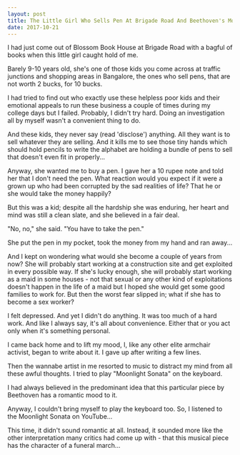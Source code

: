 ```yaml
---
layout: post
title: The Little Girl Who Sells Pen At Brigade Road And Beethoven's Moonlight Sonata
date: 2017-10-21
---
```

I had just come out of Blossom Book House at Brigade Road with a bagful of books when this little girl caught hold of me.

Barely 9-10 years old, she's one of those kids you come across at traffic junctions and shopping areas in Bangalore, the ones who sell pens, that are not worth 2 bucks, for 10 bucks.

I had tried to find out who exactly use these helpless poor kids and their emotional appeals to run these business a couple of times during my college days but I failed. Probably, I didn't try hard. Doing an investigation all by myself wasn't a convenient thing to do.

And these kids, they never say (read 'disclose') anything. All they want is to sell whatever they are selling. And it kills me to see those tiny hands which should hold pencils to write the alphabet are holding a bundle of pens to sell that doesn't even fit in properly...

Anyway, she wanted me to buy a pen. I gave her a 10 rupee note and told her that I don't need the pen. What reaction would you expect if it were a grown up who had been corrupted by the sad realities of life? That he or she would take the money happily?

But this was a kid; despite all the hardship she was enduring, her heart and mind was still a clean slate, and she believed in a fair deal.

"No, no," she said. "You have to take the pen."

She put the pen in my pocket, took the money from my hand and ran away...

And I kept on wondering what would she become a couple of years from now? She will probably start working at a construction site and get exploited in every possible way. If she's lucky enough, she will probably start working as a maid in some houses - not that sexual or any other kind of exploitations doesn't happen in the life of a maid but I hoped she would get some good families to work for. But then the worst fear slipped in; what if she has to become a sex worker?

I felt depressed. And yet I didn't do anything. It was too much of a hard work. And like I always say, it's all about convenience. Either that or you act only when it's something personal.

I came back home and to lift my mood, I, like any other elite armchair activist, began to write about it. I gave up after writing a few lines.

Then the wannabe artist in me resorted to music to distract my mind from all these awful thoughts. I tried to play "Moonlight Sonata" on the keyboard.

I had always believed in the predominant idea that this particular piece by Beethoven has a romantic mood to it.

Anyway, I couldn't bring myself to play the keyboard too. So, I listened to the Moonlight Sonata on YouTube...

This time, it didn't sound romantic at all. Instead, it sounded more like the other interpretation many critics had come up with - that this musical piece has the character of a funeral march...
